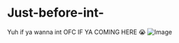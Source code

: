 # Just-before-int-
Yuh if ya wanna int OFC IF YA COMING HERE 😭
![Image](https://github.com/user-attachments/assets/7469d456-851a-454a-8310-103109d43f1f)
